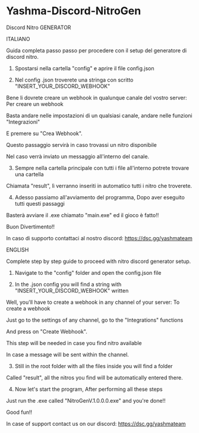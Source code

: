 # Yashma-Discord-NitroGen




Discord Nitro GENERATOR



ITALIANO

Guida completa passo passo per procedere con il setup del generatore di discord nitro.

1. Spostarsi nella cartella "config" e aprire il file config.json

2. Nel config .json troverete una stringa con scritto "INSERT_YOUR_DISCORD_WEBHOOK"

Bene li dovrete creare un webhook in qualunque canale del vostro server: Per creare un webhook

Basta andare nelle impostazioni di un qualsiasi canale, andare nelle funzioni "Integrazioni"

E premere su "Crea Webhook".

Questo passaggio servirà in caso trovassi un nitro disponibile

Nel caso verrà inviato un messaggio all'interno del canale.

3. Sempre nella cartella principale con tutti i file all'interno potrete trovare una cartella

Chiamata "result", lì verranno inseriti in automatico tutti i nitro che troverete.


4. Adesso passiamo all'avviamento del programma, Dopo aver eseguito tutti questi passaggi

Basterà avviare il .exe chiamato "main.exe" ed il gioco è fatto!!

Buon Divertimento!!


In caso di supporto contattaci al nostro discord: https://dsc.gg/yashmateam



ENGLISH

Complete step by step guide to proceed with nitro discord generator setup.

1. Navigate to the "config" folder and open the config.json file


2. In the .json config you will find a string with "INSERT_YOUR_DISCORD_WEBHOOK" written

Well, you'll have to create a webhook in any channel of your server: To create a webhook

Just go to the settings of any channel, go to the "Integrations" functions

And press on "Create Webhook".

This step will be needed in case you find nitro available

In case a message will be sent within the channel.



3. Still in the root folder with all the files inside you will find a folder

Called "result", all the nitros you find will be automatically entered there.



4. Now let's start the program, After performing all these steps

Just run the .exe called "NitroGenV.1.0.0.0.exe" and you're done!!

Good fun!!


In case of support contact us on our discord: https://dsc.gg/yashmateam

